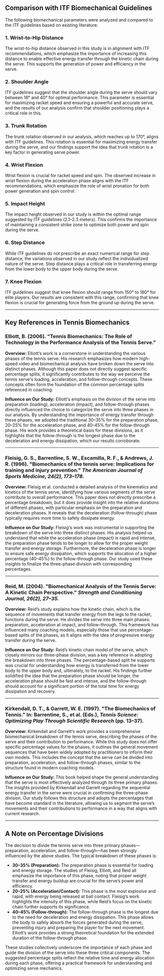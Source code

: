 

## Comparison with ITF Biomechanical Guidelines

The following biomechanical parameters were analyzed and compared to the ITF guidelines based on existing literature:

### 1. **Wrist-to-Hip Distance**
The wrist-to-hip distance observed in this study is in alignment with ITF recommendations, which emphasize the importance of increasing this distance to enable effective energy transfer through the kinetic chain during the serve. This supports the generation of power and efficiency in the serve.

### 2. **Shoulder Angle**
ITF guidelines suggest that the shoulder angle during the serve should vary between 18° and 40° for optimal performance. This parameter is essential for maximizing racket speed and ensuring a powerful and accurate serve, and the results of our analysis confirm that shoulder positioning plays a critical role in this.

### 3. **Trunk Rotation**
The trunk rotation observed in our analysis, which reaches up to 170°, aligns with ITF guidelines. This rotation is essential for maximizing energy transfer during the serve, and our findings support the idea that trunk rotation is a key factor in generating serve power.

### 4. **Wrist Flexion**
Wrist flexion is crucial for racket speed and spin. The observed increase in wrist flexion during the acceleration phase aligns with the ITF recommendations, which emphasize the role of wrist pronation for both power generation and spin control.

### 5. **Impact Height**
The impact height observed in our study is within the optimal range suggested by ITF guidelines (2.1–2.3 meters). This confirms the importance of maintaining a consistent strike zone to optimize both power and spin during the serve.

### 6. **Step Distance**
While ITF guidelines do not prescribe an exact numerical range for step distance, the variations observed in our study reflect the individualized nature of the serve. Step distance plays a critical role in transferring energy from the lower body to the upper body during the serve.

### 7. **Knee Flexion**
ITF guidelines suggest that knee flexion should range from 150° to 180° for elite players. Our results are consistent with this range, confirming that knee flexion is crucial for generating force from the ground up during the serve.

---

## Key References in Tennis Biomechanics

### Elliott, B. (2006). "Tennis Biomechanics: The Role of Technology in the Performance Analysis of the Tennis Serve."
**Overview:** Elliott’s work is a cornerstone in understanding the various phases of the tennis serve. His research emphasizes how modern high-speed video and biomechanical analysis have broken down the serve into distinct phases. Although this paper does not directly suggest specific percentage splits, it significantly contributes to the way we perceive the tennis serve's loading, acceleration, and follow-through concepts. These concepts often form the foundation of the common percentage splits referenced in coaching.

**Influence on Our Study:** Elliott's emphasis on the division of the serve into preparation (loading), acceleration (impact), and follow-through phases directly influenced the choice to categorize the serve into three phases in our analysis. By understanding the importance of energy transfer through these phases, we adopted the traditional 30–35% for the preparation phase, 20–25% for the acceleration phase, and 40–45% for the follow-through phase. His work provides a theoretical basis for these divisions, as it highlights that the follow-through is the longest phase due to the deceleration and energy dissipation, which our results corroborate.

---

### Fleisig, G. S., Barrentine, S. W., Escamilla, R. F., & Andrews, J. R. (1996). "Biomechanics of the tennis serve: Implications for training and injury prevention." *The American Journal of Sports Medicine, 24(2), 173–178.*
**Overview:** Fleisig et al. conducted a detailed analysis of the kinematics and kinetics of the tennis serve, identifying how various segments of the serve contribute to overall performance. This paper does not directly prescribe a percentage breakdown, but it does provide insight into the relative durations of different phases, with particular emphasis on the preparation and deceleration phases. It reveals that the deceleration (follow-through) phase typically requires more time to safely dissipate energy.

**Influence on Our Study:** Fleisig's work was instrumental in supporting the breakdown of the serve into three distinct phases. His analysis helped us understand that while the acceleration phase (impact) is rapid and intense, the preparation phase tends to be longer to allow for the proper weight transfer and energy storage. Furthermore, the deceleration phase is longer to ensure safe energy dissipation, which supports the allocation of a higher percentage (40–45%) to the follow-through phase. Our study used these insights to finalize the three-phase division with corresponding percentages.

---

### Reid, M. (2004). "Biomechanical Analysis of the Tennis Serve: A Kinetic Chain Perspective." *Strength and Conditioning Journal, 26(2), 27–35.*
**Overview:** Reid’s study explains how the kinetic chain, which is the sequence of movements that transfer energy from the legs to the racket, functions during the serve. He divides the serve into three main phases: preparation, acceleration at impact, and follow-through. This framework has influenced many coaching models, especially those that use percentage-based splits of the phases, as it aligns with the idea of progressive energy transfer during the serve.

**Influence on Our Study:** Reid’s kinetic chain model of the serve, which closely mirrors our three-phase division, was a key reference in adopting the breakdown into three phases. The percentage-based split he supports was crucial for understanding how energy is transferred from the lower body to the upper body and, ultimately, to the racket. His findings further solidified the idea that the preparation phase should be longer, the acceleration phase should be fast and intense, and the follow-through should account for a significant portion of the total time for energy dissipation and recovery.

---

### Kirkendall, D. T., & Garrett, W. E. (1997). "The Biomechanics of Tennis." In: Barrentine, S., et al. (Eds.), *Tennis Science: Optimizing Play Through Scientific Research* (pp. 13–37).
**Overview:** Kirkendall and Garrett’s work provides a comprehensive biomechanical breakdown of the tennis serve, describing the phases of the serve and their contribution to performance. While this study does not offer specific percentage values for the phases, it outlines the general movement sequences that have been widely adopted by practitioners to inform their own models. This includes the concept that the serve can be divided into preparation, acceleration, and follow-through phases, similar to the structure found in modern coaching models.

**Influence on Our Study:** This book helped shape the general understanding that the serve is most effectively analyzed through its three primary phases. The insights provided by Kirkendall and Garrett regarding the sequential energy transfer in the serve were crucial in confirming the three-phase division. Our study follows this structure and adopts the percentages that have become standard in the literature, allowing us to segment the serve’s movements and their contributions to performance in a way that aligns with current research.

---

## A Note on Percentage Divisions

The decision to divide the tennis serve into three primary phases—preparation, acceleration, and follow-through—has been strongly influenced by the above studies. The typical breakdown of these phases is:

- **30–35% (Preparation):** The preparation phase is essential for loading and energy storage. The studies of Fleisig, Elliott, and Reid all emphasize the importance of this phase, noting that proper weight transfer and energy buildup are crucial for the serve’s power and efficiency.
- **20–25% (Acceleration/Contact):** This phase is the most explosive and rapid, with energy being released at ball contact. Fleisig’s work highlights the intensity of this phase, while Reid’s focus on the kinetic chain further supports its significance.
- **40–45% (Follow-through):** The follow-through phase is the longest due to the need for deceleration and energy dissipation. This phase allows the body to safely absorb the forces generated during the serve, preventing injury and preparing the player for the next movement. Elliott’s work provides a strong theoretical foundation for the extended duration of the follow-through phase.

These studies collectively underscore the importance of each phase and guide the division of the serve into these three critical components. The suggested percentage splits reflect the relative time and energy allocation during each phase, offering a practical framework for understanding and optimizing serve mechanics.



